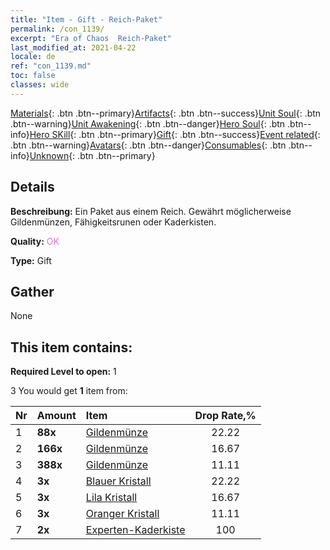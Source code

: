 ```yaml
---
title: "Item - Gift - Reich-Paket"
permalink: /con_1139/
excerpt: "Era of Chaos  Reich-Paket"
last_modified_at: 2021-04-22
locale: de
ref: "con_1139.md"
toc: false
classes: wide
---
```

 [Materials](/ItemsDE/){: .btn .btn--primary}[Artifacts](/ItemsDE/Artifacts/){: .btn .btn--success}[Unit Soul](/ItemsDE/UnitSoul/){: .btn .btn--warning}[Unit Awakening](/ItemsDE/UnitAwakening/){: .btn .btn--danger}[Hero Soul](/ItemsDE/HeroSoul/){: .btn .btn--info}[Hero SKill](/ItemsDE/HeroSkill/){: .btn .btn--primary}[Gift](/ItemsDE/Gift/){: .btn .btn--success}[Event related](/ItemsDE/Events/){: .btn .btn--warning}[Avatars](/ItemsDE/Avatars/){: .btn .btn--danger}[Consumables](/ItemsDE/Consumables/){: .btn .btn--info}[Unknown](/ItemsDE/Unknown/){: .btn .btn--primary}

## Details
 **Beschreibung:** Ein Paket aus einem Reich. Gewährt möglicherweise Gildenmünzen, Fähigkeitsrunen oder Kaderkisten.

 **Quality:** <span style="color: #DA70D6">OK</span>

 **Type:** Gift

## Gather

  None

## This item contains:

 **Required Level to open:** 1

 3 You would get **1** item  from:

  | Nr | Amount |     Item    | Drop Rate,% |
  |:---|:-------|:------------|:---------:|
  | 1 |  **88x** | [Gildenmünze](/de/Items/con_896/) | 22.22 | 
  | 2 |  **166x** | [Gildenmünze](/de/Items/con_896/) | 16.67 | 
  | 3 |  **388x** | [Gildenmünze](/de/Items/con_896/) | 11.11 | 
  | 4 |  **3x** | [Blauer Kristall](/de/Items/con_716/) | 22.22 | 
  | 5 |  **3x** | [Lila Kristall](/de/Items/con_720/) | 16.67 | 
  | 6 |  **3x** | [Oranger Kristall](/de/Items/con_730/) | 11.11 | 
  | 7 |  **2x** | [Experten-Kaderkiste](/de/Items/con_767/) | 100 | 
